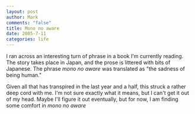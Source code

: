 ```yaml
--- 
layout: post
author: Mark
comments: "false"
title: Mono no aware
date: 2005-7-11
categories: life
---
```

I ran across an interesting turn of phrase in a book I'm currently reading. The story takes place in Japan, and the prose is littered with bits of Japanese. The phrase <i>mono no aware</i> was translated as "the sadness of being human."

Given all that has transpired in the last year and a half, this struck a rather deep cord with me. I'm not sure exactly what it means, but I can't get it out of my head. Maybe I'll figure it out eventually, but for now, I am finding some comfort in <i>mono no aware</i>
